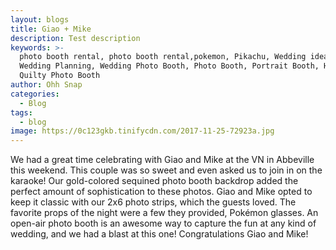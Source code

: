 ```yaml
---
layout: blogs
title: Giao + Mike
description: Test description
keywords: >-
  photo booth rental, photo booth rental,pokemon, Pikachu, Wedding ideas,
  Wedding Planning, Wedding Photo Booth, Photo Booth, Portrait Booth, High
  Quilty Photo Booth
author: Ohh Snap
categories:
  - Blog
tags:
  - blog
image: https://0c123gkb.tinifycdn.com/2017-11-25-72923a.jpg
---
```

We had a great time celebrating with Giao and Mike at the VN in Abbeville this weekend. This couple was so sweet and even asked us to join in on the karaoke\! Our gold-colored sequined photo booth backdrop added the perfect amount of sophistication to these photos. Giao and Mike opted to keep it classic with our 2x6 photo strips, which the guests loved. The favorite props of the night were a few they provided, Pokémon glasses. An open-air photo booth is an awesome way to capture the fun at any kind of wedding, and we had a blast at this one\! Congratulations Giao and Mike\!
